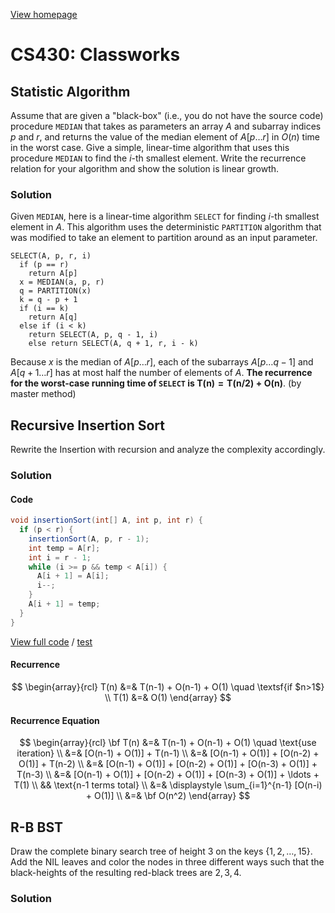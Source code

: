 [View homepage](https://github.com/hendraanggrian/IIT-CS430/)

# CS430: Classworks

## Statistic Algorithm

Assume that are given a "black-box" (i.e., you do not have the source code)
procedure `MEDIAN` that takes as parameters an array $A$ and subarray indices
$p$ and $r$, and returns the value of the median element of $A[p \ldots r]$ in
$O(n)$ time in the worst case. Give a simple, linear-time algorithm that uses
this procedure `MEDIAN` to find the $i$-th smallest element. Write the
recurrence relation for your algorithm and show the solution is linear growth.

### Solution

Given `MEDIAN`, here is a linear-time algorithm `SELECT` for finding $i$-th
smallest element in $A$. This algorithm uses the deterministic `PARTITION`
algorithm that was modified to take an element to partition around as an input
parameter.

```
SELECT(A, p, r, i)
  if (p == r)
    return A[p]
  x = MEDIAN(a, p, r)
  q = PARTITION(x)
  k = q - p + 1
  if (i == k)
    return A[q]
  else if (i < k)
    return SELECT(A, p, q - 1, i)
    else return SELECT(A, q + 1, r, i - k)
```

Because $x$ is the median of $A[p \ldots r]$, each of the subarrays
$A[p \ldots q - 1]$ and $A[q + 1 \ldots r]$ has at most half the number of
elements of $A$. **The recurrence for the worst-case running time of `SELECT`
is $\mathbf{T(n) = T(n/2) + O(n)}$**. (by master method)

## Recursive Insertion Sort

Rewrite the Insertion with recursion and analyze the complexity accordingly.

### Solution

#### Code

```java
void insertionSort(int[] A, int p, int r) {
  if (p < r) {
    insertionSort(A, p, r - 1);
    int temp = A[r];
    int i = r - 1;
    while (i >= p && temp < A[i]) {
      A[i + 1] = A[i];
      i--;
    }
    A[i + 1] = temp;
  }
}
```

[View full code](https://github.com/hendraanggrian/IIT-CS430/blob/main/Testbed/app/src/main/java/com/example/sort/InsertionSorts.java)
/ [test](https://github.com/hendraanggrian/IIT-CS430/blob/main/Testbed/app/src/test/java/com/example/sort/InsertionSortsTest.java)

#### Recurrence

$$
\begin{array}{rcl}
  T(n) &=& T(n-1) + O(n-1) + O(1) \quad \textsf{if $n>1$} \\
  T(1) &=& O(1)
\end{array}
$$

#### Recurrence Equation

$$
\begin{array}{rcl}
  \bf T(n) &=& T(n-1) + O(n-1) + O(1) \quad
    \text{use iteration} \\
  &=& [O(n-1) + O(1)] + T(n-1) \\
  &=& [O(n-1) + O(1)] + [O(n-2) + O(1)] + T(n-2) \\
  &=& [O(n-1) + O(1)] + [O(n-2) + O(1)] +
    [O(n-3) + O(1)] + T(n-3) \\
  &=& [O(n-1) + O(1)] + [O(n-2) + O(1)] +
    [O(n-3) + O(1)] + \ldots + T(1) \\
  && \text{n-1 terms total} \\
  &=& \displaystyle \sum_{i=1}^{n-1} [O(n-i) + O(1)] \\
  &=& \bf O(n^2)
\end{array}
$$

## R-B BST

Draw the complete binary search tree of height 3 on the
keys $\{1,2,\ldots,15\}$. Add the NIL leaves and color the nodes in three
different ways such that the black-heights of the resulting red-black trees
are $2, 3, 4$.

### Solution
